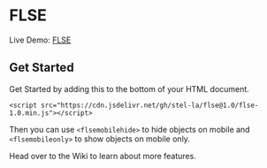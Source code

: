 # FLSE
Live Demo: [FLSE](https://stella.hs.vc/flse/testpage.html)

## Get Started
Get Started by adding this to the bottom of your HTML document.

    <script src="https://cdn.jsdelivr.net/gh/stel-la/flse@1.0/flse-1.0.min.js"></script>
Then you can use `<flsemobilehide>` to hide objects on mobile and `<flsemobileonly>` to show objects on mobile only.

Head over to the Wiki to learn about more features.
